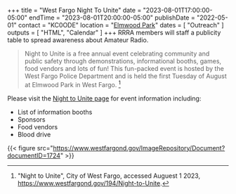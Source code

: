 +++
title = "West Fargo Night To Unite"
date = "2023-08-01T17:00:00-05:00"
endTime = "2023-08-01T20:00:00-05:00"
publishDate = "2022-05-01"
contact = "KC0ODE"
location = "[Elmwood Park](/places/west-fargo-elmwood-park/)"
dates = [ "Outreach" ]
outputs = [ "HTML", "Calendar" ]
+++
RRRA members will staff a publicity table to spread awareness about Amateur
Radio. 

>Night to Unite is a free annual event celebrating community and public safety
>through demonstrations, informational booths, games, food vendors and lots of
>fun! This fun-packed event is hosted by the West Fargo Police Department and
>is held the first Tuesday of August at Elmwood Park in West Fargo. [^1]

[^1]: "Night to Unite", City of West Fargo, accessed Auguest 1 2023, https://www.westfargond.gov/194/Night-to-Unite. 

Please visit the
[Night to Unite page](https://www.westfargond.gov/194/Night-to-Unite)
for event information including:

* List of information booths
* Sponsors
* Food vendors
* Blood drive

{{< figure src="https://www.westfargond.gov/ImageRepository/Document?documentID=1724" >}}
